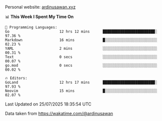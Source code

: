 Personal website: [ardinusawan.xyz](https://ardinusawan.xyz)

<!--START_SECTION:waka-->
📊 **This Week I Spent My Time On** 

```text
💬 Programming Languages: 
Go                       12 hrs 12 mins      ████████████████████████░   97.36 % 
Markdown                 16 mins             █░░░░░░░░░░░░░░░░░░░░░░░░   02.23 % 
YAML                     2 mins              ░░░░░░░░░░░░░░░░░░░░░░░░░   00.31 % 
Text                     0 secs              ░░░░░░░░░░░░░░░░░░░░░░░░░   00.07 % 
go.mod                   0 secs              ░░░░░░░░░░░░░░░░░░░░░░░░░   00.02 % 

🔥 Editors: 
GoLand                   12 hrs 17 mins      ████████████████████████░   97.93 % 
Neovim                   15 mins             █░░░░░░░░░░░░░░░░░░░░░░░░   02.07 % 
```


 Last Updated on 25/07/2025 18:35:54 UTC
<!--END_SECTION:waka-->
Data taken from https://wakatime.com/@ardinusawan

